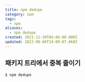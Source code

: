 ```yaml
---
title: npm dedupe
category: npm
tags:
  - npm
aliases:
  - npm dedupe
created: 2021-12-30T04:06:00.000Z
updated: 2022-09-06T14:00:07.068Z
---
```


## 패키지 트리에서 중복 줄이기

```sh
$ npm dedupe
```
